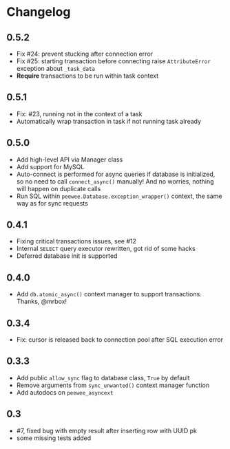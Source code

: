 # Changelog

## 0.5.2

- Fix #24: prevent stucking after connection error
- Fix #25: starting transaction before connecting raise `AttributeError` exception about `_task_data`
- **Require** transactions to be run within task context

## 0.5.1

- Fix: #23, running not in the context of a task
- Automatically wrap transaction in task if not running task already

## 0.5.0

- Add high-level API via Manager class
- Add support for MySQL
- Auto-connect is performed for async queries if database is initialized, so no need to call `connect_async()` manually! And no worries, nothing will happen on duplicate calls
- Run SQL within `peewee.Database.exception_wrapper()` context, the same way as for sync requests

## 0.4.1

- Fixing critical transactions issues, see #12
- Internal `SELECT` query executor rewritten, got rid of some hacks
- Deferred database init is supported

## 0.4.0

- Add `db.atomic_async()` context manager to support transactions. Thanks, @mrbox!

## 0.3.4

- Fix: cursor is released back to connection pool after SQL execution error

## 0.3.3

- Add public `allow_sync` flag to database class, `True` by default
- Remove arguments from `sync_unwanted()` context manager function
- Add autodocs on `peewee_asyncext`

## 0.3

- #7, fixed bug with empty result after inserting row with UUID pk 
- some missing tests added
